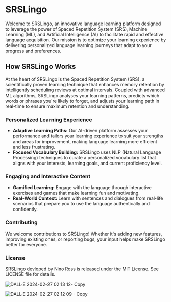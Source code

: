 # SRSLingo

Welcome to SRSLingo, an innovative language learning platform designed to leverage the power of Spaced Repetition System (SRS), Machine Learning (ML), and Artificial Intelligence (AI) to facilitate rapid and effective language acquisition. Our mission is to optimize your learning experience by delivering personalized language learning journeys that adapt to your progress and preferences.

## How SRSLingo Works

At the heart of SRSLingo is the Spaced Repetition System (SRS), a scientifically proven learning technique that enhances memory retention by intelligently scheduling reviews at optimal intervals. Coupled with advanced ML algorithms, SRSLingo analyses your learning patterns, predicts which words or phrases you're likely to forget, and adjusts your learning path in real-time to ensure maximum retention and understanding.

### Personalized Learning Experience

- **Adaptive Learning Paths:** Our AI-driven platform assesses your performance and tailors your learning experience to suit your strengths and areas for improvement, making language learning more efficient and less frustrating.
- **Focused Vocabulary Building:** SRSLingo uses NLP (Natural Language Processing) techniques to curate a personalized vocabulary list that aligns with your interests, learning goals, and current proficiency level.

### Engaging and Interactive Content

- **Gamified Learning:** Engage with the language through interactive exercises and games that make learning fun and motivating.
- **Real-World Context:** Learn with sentences and dialogues from real-life scenarios that prepare you to use the language authentically and confidently.

### Contributing

We welcome contributions to SRSLingo! Whether it's adding new features, improving existing ones, or reporting bugs, your input helps make SRSLingo better for everyone.

### License

SRSLingo devloped by Nino Ross is released under the MIT License. See LICENSE file for details.


![DALL·E 2024-02-27 02 13 12- Copy](https://github.com/Chibdibs/SRSLingo/assets/9670771/b8a04e1f-3318-40c6-b50f-860c4a716f3e)

![DALL·E 2024-02-27 02 12 09 - Copy](https://github.com/Chibdibs/SRSLingo/assets/9670771/e3046bb1-f7bb-421e-9fd6-19c0dfbc62d2)
